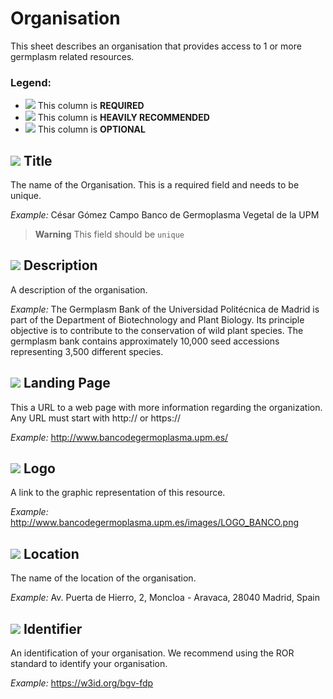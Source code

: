 # Organisation
This sheet describes an organisation that provides access to 1 or more germplasm related resources.

### Legend:
- ![](https://placehold.jp/17/ff0000/000000/20x20.png?text=M) This column is **REQUIRED**
- ![](https://placehold.jp/17/ea9999/000000/20x20.png?text=R) This column is **HEAVILY RECOMMENDED**
- ![](https://placehold.jp/17/ffffff/000000/20x20.png?text=O) This column is **OPTIONAL**

## ![](https://placehold.jp/17/ff0000/000000/20x20.png?text=M) Title
The name of the Organisation. This is a required
field and needs to be unique.

*Example:*
César Gómez Campo Banco de Germoplasma Vegetal de la UPM


> **Warning** This field should be `unique`

## ![](https://placehold.jp/17/ff0000/000000/20x20.png?text=M) Description
A description of the organisation.

*Example:*
The Germplasm Bank of the Universidad Politécnica de Madrid is part of the Department of Biotechnology and Plant Biology. Its principle objective is to contribute to the conservation of wild plant species. The germplasm bank contains approximately 10,000 seed accessions representing 3,500 different species.




## ![](https://placehold.jp/17/ffffff/000000/20x20.png?text=O) Landing Page
This a URL to a web page with more
information regarding the organization. Any
URL must start with http:// or https://

*Example:*
http://www.bancodegermoplasma.upm.es/



## ![](https://placehold.jp/17/ffffff/000000/20x20.png?text=O) Logo
A link to the graphic representation of this
resource.

*Example:*
http://www.bancodegermoplasma.upm.es/images/LOGO_BANCO.png


## ![](https://placehold.jp/17/ffffff/000000/20x20.png?text=O) Location 
The name of the location of the organisation.

*Example:* 
Av. Puerta de Hierro, 2, Moncloa - Aravaca, 28040 Madrid, Spain




## ![](https://placehold.jp/17/ffffff/000000/20x20.png?text=O) Identifier
An identification of your organisation. We recommend using the
ROR standard to identify your organisation.

*Example:* 
https://w3id.org/bgv-fdp



